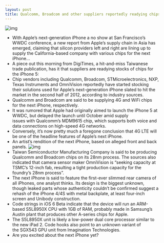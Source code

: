 ```yaml
---
layout: post
title: Qualcomm, Broadcom and other suppliers reportedly readying chips for iPhone 5
---
```

![img](http://media.idownloadblog.com/wp-content/uploads/2012/06/iphone-5-render.png)
* With Apple’s next-generation iPhone a no show at San Francisco’s WWDC conference, a new report from Apple’s supply chain in Asia has emerged, claiming that silicon providers left and right are lining up to supply the California-based company with various chips for the next iPhone…
* A piece out this morning from DigiTimes, a hit-and-miss Taiwanese trade publication, has it that suppliers are readying stocks of chips for the iPhone 5:
* Chip vendors including Qualcomm, Broadcom, STMicroelectronics, NXP, Texas Instruments and OmniVision reportedly have started stocking their solutions used for Apple’s next-generation iPhone slated to hit the market in the second half of 2012, according to industry sources.
* Qualcomm and Broadcom are said to be supplying 4G and WiFi chips for the next iPhone, respectively.
* It was rumored that Apple had originally aimed to launch the iPhone 5 at WWDC, but delayed the launch until October amid supply issues with Qualcomm’s MDM9615 chip, which supports both voice and data connections on high-speed 4G networks.
* Conversely, it’s now pretty much a foregone conclusion that 4G LTE will be one of the headline features of Apple’s next iPhone.
* An artist’s rendition of the next iPhone, based on alleged front and back panels.
![img](http://media.idownloadblog.com/wp-content/uploads/2012/06/iphone-5-leak-2.jpg)
* Taiwan Semiconductor Manufacturing Company is said to be producing Qualcomm and Broadcom chips on its 28nm process. The sources also indicated that camera sensor maker OmniVision is “seeking capacity at TSMC’s 12-inch fab, resulting a tight production capacity for the foundry’s 28nm process”.
* The next iPhone is said to feature the first-ever slimmed rear camera of all iPhones, one analyst thinks. Its design is the biggest unknown, though leaked parts whose authenticity couldn’t be confirmed suggest a rehash of the iPhone 4/4S with metal backplate, at least four-inch screen and Unibody construction.
* Code strings in iOS 6 Beta indicate that the device will run an ARM-based S5L8950X CPU with 1GB of RAM, probably made in Samsung’s Austin plant that produces other A-series chips for Apple.
* The S5L8950X unit is likely a low-power dual core processor similar to the new iPad 2. Code hooks also point to an unknown variant of the SGX543 GPU unit from Imagination Technologies.
* Are you excited about the next iPhone yet?

